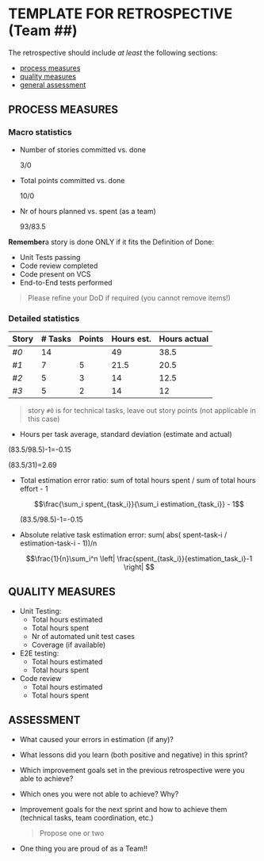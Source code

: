TEMPLATE FOR RETROSPECTIVE (Team ##)
=====================================

The retrospective should include _at least_ the following
sections:

- [process measures](#process-measures)
- [quality measures](#quality-measures)
- [general assessment](#assessment)

## PROCESS MEASURES 

### Macro statistics

- Number of stories committed vs. done 

  3/0
- Total points committed vs. done 

  10/0
- Nr of hours planned vs. spent (as a team)

  93/83.5

**Remember**a story is done ONLY if it fits the Definition of Done:
 
- Unit Tests passing
- Code review completed
- Code present on VCS
- End-to-End tests performed

> Please refine your DoD if required (you cannot remove items!) 

### Detailed statistics

| Story | # Tasks | Points | Hours est. | Hours actual |
|-------|---------|--------|------------|--------------|
| _#0_  | 14      |        | 49         | 38.5         |
| _#1_  | 7       | 5      | 21.5       | 20.5         |
| _#2_  | 5       | 3      | 14         | 12.5         |
| _#3_  | 5       | 2      | 14         | 12           |
   

> story `#0` is for technical tasks, leave out story points (not applicable in this case)

- Hours per task average, standard deviation (estimate and actual)

 (83.5/98.5)-1=-0.15

 (83.5/31)=2.69

- Total estimation error ratio: sum of total hours spent / sum of total hours effort - 1

    $$\frac{\sum_i spent_{task_i}}{\sum_i estimation_{task_i}} - 1$$

  (83.5/98.5)-1=-0.15

- Absolute relative task estimation error: sum( abs( spent-task-i / estimation-task-i - 1))/n

    $$\frac{1}{n}\sum_i^n \left| \frac{spent_{task_i}}{estimation_task_i}-1 \right| $$

## QUALITY MEASURES 

- Unit Testing:
  - Total hours estimated
  - Total hours spent
  - Nr of automated unit test cases 
  - Coverage (if available)
- E2E testing:
  - Total hours estimated
  - Total hours spent
- Code review 
  - Total hours estimated 
  - Total hours spent
  


## ASSESSMENT

- What caused your errors in estimation (if any)?

- What lessons did you learn (both positive and negative) in this sprint?

- Which improvement goals set in the previous retrospective were you able to achieve? 
  
- Which ones you were not able to achieve? Why?

- Improvement goals for the next sprint and how to achieve them (technical tasks, team coordination, etc.)

  > Propose one or two

- One thing you are proud of as a Team!!